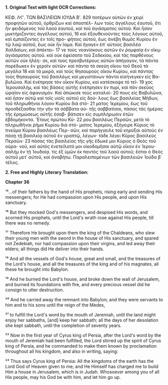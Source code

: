 **1. Original Text with light OCR Corrections:**

ΚΕΦ. ΛϚʹ. ΤΩΝ ΒΑΣΙΛΕΙΩΝ ΙΟΥΔΑ Βʹ. 829
πατέρων αὐτῶν ἐν χειρὶ προφητῶν αὐτοῦ, ὀρθρίζων καὶ ἀποστέλ-
λων τοὺς ἀγγέλους ἑαυτοῦ, ὅτι ἦν φειδόμενος τοῦ λαοῦ ἑαυτοῦ, καὶ
τοῦ ἁγιάσματος αὐτοῦ. Καὶ ἦσαν μυκτήριζοντες ἀγγέλους αὐτοῦ, 16
καὶ ἐξουθενοῦντες τοὺς λόγους αὐτοῦ, καὶ ἐμπαίζοντες ἐν τοῖς προ-
φήταις αὐτοῦ, ἕως ἀνέβη θυμὸς Κυρίου ἐν τῷ λαῷ αὐτοῦ, ἕως οὐκ
ἦν ἴαμα. Καὶ ἤγαγεν ἐπ᾿ αὐτοὺς βασιλέα Χαλδαίων, καὶ ἀπέκτει- 17
νε τοὺς νεανίσκους αὐτῶν ἐν ῥομφαίᾳ ἐν οἴκῳ ἁγιάσματος αὐτοῦ.
καὶ οὐκ ἐφείσατο τοῦ Σεδεκίου, καὶ τὰς παρθένους αὐτῶν οὐκ ἠλέη-
σε, καὶ τοὺς πρεσβυτέρους αὐτῶν ἀπήγαγον, τὰ πάντα παρέδωκεν
ἐν χερσὶν αὐτῶν· καὶ πάντα τὰ σκεύη οἴκου τοῦ Θεοῦ τὰ μεγάλα 18
καὶ τὰ μικρά, καὶ τοὺς θησαυροὺς οἴκου Κυρίου, καὶ πάντας τοὺς
θησαυροὺς τοῦ βασιλέως καὶ μεγιστάνων πάντα εἰσήνεγκεν εἰς Βα-
βυλῶνα. Καὶ ἐνέπρησε τὸν οἶκον Κυρίου, καὶ κατέσκαψε τὸ τεῖ- 19
χος Ἱερουσαλήμ, καὶ τὰς βάσεις αὐτῆς ἐνέπρησεν ἐν πυρί, καὶ
πᾶν σκεῦος ὡραῖον εἰς ἀφανισμόν. Καὶ ἀπώκισε τοὺς καταλοί- 20
πους εἰς Βαβυλῶνα, καὶ ἦσαν αὐτῷ καὶ τοῖς υἱοῖς αὐτοῦ εἰς δού-
λους ἕως βασιλείας Μήδων, τοῦ πληρωθῆναι λόγον Κυρίου διὰ στό- 21
ματος Ἱερεμίου, ἕως τοῦ προσδέξασθαι τὴν γῆν τὰ σάββατα αὐ-
τῆς σαββατίσαι, πάσας τὰς ἡμέρας τῆς ἐρημώσεως αὐτῆς ἐσαβ-
βάτισεν εἰς συμπλήρωσιν ἐτῶν ἑβδομήκοντα. Ἔτους πρώτου Κύ- 22
ρου βασιλέως Περσῶν, μετὰ τὸ πληρωθῆναι ῥῆμα Κυρίου διὰ στό-
ματος Ἱερεμίου, ἐξήγειρε Κύριος τὸ πνεῦμα Κύρου βασιλέως Περ-
σῶν, καὶ παρήγγειλε τοῦ κηρύξαι αὐτοὺς ἐν πάσῃ τῇ βασιλείᾳ
αὐτοῦ ἐν γραπτῷ, λέγων· τάδε λέγει Κῦρος βασιλεὺς Περσῶν· 23
πάσας τὰς βασιλείας τῆς γῆς ἔδωκέ μοι Κύριος ὁ Θεὸς τοῦ οὐρα-
νοῦ, καὶ αὐτὸς ἐνετείλατό μοι οἰκοδομῆσαι αὐτῷ οἶκον ἐν Ἱερου-
σαλήμ ἐν τῇ Ἰουδαίᾳ. τίς ἐξ ὑμῶν ἐκ παντὸς τοῦ λαοῦ αὐτοῦ;
ἔσται ὁ Θεὸς αὐτοῦ μετ᾿ αὐτοῦ, καὶ ἀναβήτω.
Παραλειπομένων τῶν βασιλειῶν Ἰούδα β´ τέλος.

**2. Free and Highly Literary Translation:**

**Chapter 36**

¹⁵...of their fathers by the hand of His prophets, rising early and sending His messengers; for He had compassion upon His people, and upon His sanctuary.

¹⁶ But they mocked God's messengers, and despised His words, and scorned His prophets, until the Lord's wrath rose against His people, till there was no remedy.

¹⁷ Therefore He brought upon them the king of the Chaldeans, who slew their young men with the sword in the house of His sanctuary, and spared not Zedekiah, nor had compassion upon their virgins, and led away their elders; all things did He deliver into their hands.

¹⁸ And all the vessels of God's house, great and small, and the treasures of the Lord's house, and all the treasures of the king and of his magnates, all these he brought into Babylon.

¹⁹ And he burned the Lord's house, and broke down the wall of Jerusalem, and burned its foundations with fire, and every precious vessel did he consign to utter destruction.

²⁰ And he carried away the remnant into Babylon; and they were servants to him and to his sons until the reign of the Medes,

²¹ to fulfill the Lord's word by the mouth of Jeremiah, until the land might enjoy her sabbaths, [and] keep her sabbath; all the days of her desolation she kept sabbath, until the completion of seventy years.

²² Now in the first year of Cyrus king of Persia, after the Lord's word by the mouth of Jeremiah had been fulfilled, the Lord stirred up the spirit of Cyrus king of Persia, and he commanded to make them known by proclamation throughout all his kingdom, and also in writing, saying:

²³ Thus says Cyrus king of Persia: All the kingdoms of the earth has the Lord God of Heaven given to me; and He Himself has charged me to build Him a house in Jerusalem, which is in Judah. Whosoever among you of all His people, may his God be with him, and let him go up.